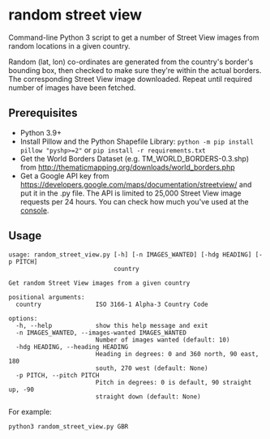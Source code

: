 # random street view

Command-line Python 3 script to get a number of Street View images from random locations
in a given country.

Random (lat, lon) co-ordinates are generated from the country's border's bounding box,
then checked to make sure they're within the actual borders. The corresponding Street
View image downloaded. Repeat until required number of images have been fetched.

## Prerequisites

- Python 3.9+
- Install Pillow and the Python Shapefile Library:
  `python -m pip install pillow "pyshp>=2"` or `pip install -r requirements.txt`
- Get the World Borders Dataset (e.g. TM_WORLD_BORDERS-0.3.shp) from
  http://thematicmapping.org/downloads/world_borders.php
- Get a Google API key from https://developers.google.com/maps/documentation/streetview/
  and put it in the .py file. The API is limited to 25,000 Street View image requests
  per 24 hours. You can check how much you've used at the
  <a href="https://code.google.com/apis/console/">console</a>.

## Usage

```
usage: random_street_view.py [-h] [-n IMAGES_WANTED] [-hdg HEADING] [-p PITCH]
                             country

Get random Street View images from a given country

positional arguments:
  country               ISO 3166-1 Alpha-3 Country Code

options:
  -h, --help            show this help message and exit
  -n IMAGES_WANTED, --images-wanted IMAGES_WANTED
                        Number of images wanted (default: 10)
  -hdg HEADING, --heading HEADING
                        Heading in degrees: 0 and 360 north, 90 east, 180
                        south, 270 west (default: None)
  -p PITCH, --pitch PITCH
                        Pitch in degrees: 0 is default, 90 straight up, -90
                        straight down (default: None)
```

For example:

```sh
python3 random_street_view.py GBR
```
